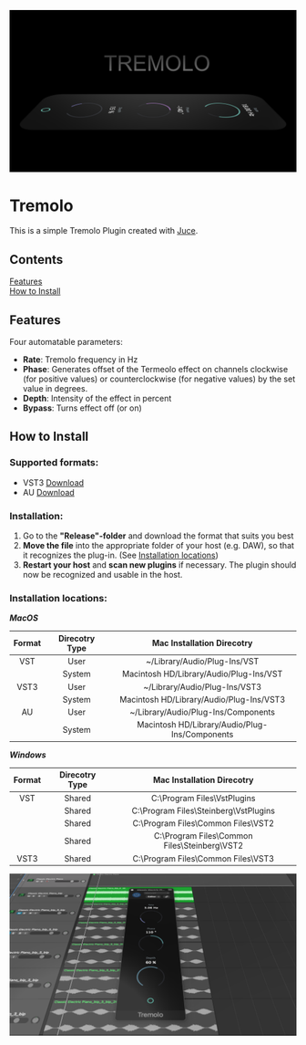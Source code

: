 ![header with Plugin preview](docs/images/readmeHeader.png)
# Tremolo
This is a simple Tremolo Plugin created with [Juce](https://juce.com/).

## Contents
[Features](#features)  
[How to Install](#how-to-Install)
 
## Features
Four automatable parameters: 
 
* **Rate**: Tremolo frequency in Hz
* **Phase**: Generates offset of the Termeolo effect on channels clockwise (for positive values) or counterclockwise (for negative values) by the set value in degrees.
* **Depth**: Intensity of the effect in percent
* **Bypass**: Turns effect off (or on)

## How to Install

### Supported formats:

* VST3 [Download](Releases/v1.0/Tremolo.vst3.zip)
* AU [Download](Releases/v1.0/Tremolo.component.zip)

### Installation:
1. Go to the **"Release"-folder** and download the format that suits you best
2. **Move the file** into the appropriate folder of your host (e.g. DAW), so that it recognizes the plug-in. (See [Installation locations](#installation-locations))
3. **Restart your host** and **scan new plugins** if necessary. The plugin should now be recognized and usable in the host.

### Installation locations:


**_MacOS_**

| Format | Direcotry Type |           Mac Installation Direcotry           |
|:------:|:--------------:|:----------------------------------------------:|
| VST    | User           | ~/Library/Audio/Plug-Ins/VST                   |
|        | System         | Macintosh HD/Library/Audio/Plug-Ins/VST        |
| VST3   | User           | ~/Library/Audio/Plug-Ins/VST3                  |
|        | System         | Macintosh HD/Library/Audio/Plug-Ins/VST3       |
| AU     | User           | ~/Library/Audio/Plug-Ins/Components            |
|        | System         | Macintosh HD/Library/Audio/Plug-Ins/Components |

**_Windows_**

| Format 	| Direcotry Type 	|          Mac Installation Direcotry          	|
|:------:	|:--------------:	|:--------------------------------------------:	|
| VST    	| Shared         	| C:\Program Files\VstPlugins                  	|
|        	| Shared         	| C:\Program Files\Steinberg\VstPlugins        	|
|        	| Shared         	| C:\Program Files\Common Files\VST2           	|
|        	| Shared         	| C:\Program Files\Common Files\Steinberg\VST2 	|
| VST3   	| Shared         	| C:\Program Files\Common Files\VST3           	|




 ![preview of the plugin in logic x](docs/images/tremoloLogicX.png)
